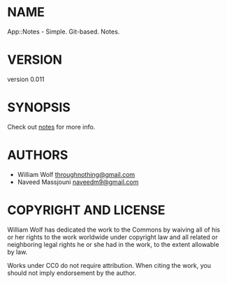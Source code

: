 # NAME

App::Notes - Simple. Git-based. Notes.

# VERSION

version 0.011

# SYNOPSIS

Check out [notes](http://search.cpan.org/perldoc?notes) for more info.

# AUTHORS

- William Wolf <throughnothing@gmail.com>
- Naveed Massjouni <naveedm9@gmail.com>

# COPYRIGHT AND LICENSE



William Wolf has dedicated the work to the Commons by waiving all of his
or her rights to the work worldwide under copyright law and all related or
neighboring legal rights he or she had in the work, to the extent allowable by
law.

Works under CC0 do not require attribution. When citing the work, you should
not imply endorsement by the author.
